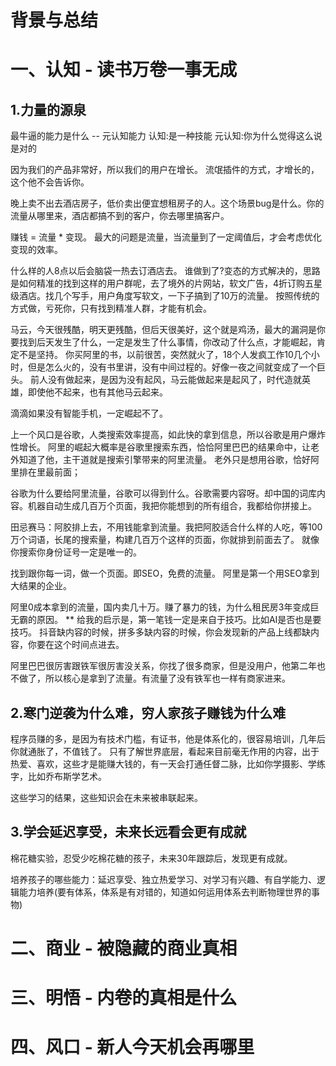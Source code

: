 # 背景与总结


# 一、认知 - 读书万卷一事无成
## 1.力量的源泉
最牛逼的能力是什么 -- 元认知能力
认知:是一种技能
元认知:你为什么觉得这么说是对的


因为我们的产品非常好，所以我们的用户在增长。
流氓插件的方式，才增长的，这个他不会告诉你。

晚上卖不出去酒店房子，低价卖出便宜想租房子的人。这个场景bug是什么。你的流量从哪里来，酒店都搞不到的客户，你去哪里搞客户。
 
赚钱 = 流量 * 变现。
最大的问题是流量，当流量到了一定阈值后，才会考虑优化变现的效率。
 
什么样的人8点以后会脑袋一热去订酒店去。
谁做到了?变态的方式解决的，思路是如何精准的找到这样的用户群呢，去了境外的片网站，软文广告，4折订购五星级酒店。找几个写手，用户角度写软文，一下子搞到了10万的流量。
按照传统的方式做，亏死你，只有找到精准人群，才能有机会。


马云，今天很残酷，明天更残酷，但后天很美好，这个就是鸡汤，最大的漏洞是你要找到后天发生了什么，一定是发生了什么事情，你改动了什么点，才能崛起，肯定不是坚持。
你买阿里的书，以前很苦，突然就火了，18个人发疯工作10几个小时，但是怎么火的，没有书里讲，没有中间过程的。好像一夜之间就变成了一个巨头。
前人没有做起来，是因为没有起风，马云能做起来是起风了，时代造就英雄，即使他不起来，也有其他马云起来。


滴滴如果没有智能手机，一定崛起不了。

上一个风口是谷歌，人类搜索效率提高，如此快的拿到信息，所以谷歌是用户爆炸性增长。
阿里的崛起大概率是谷歌里搜索东西，恰恰阿里巴巴的结果命中，让老外知道了他，主干道就是搜索引擎带来的阿里流量。
老外只是想用谷歌，恰好阿里排在里最前面；

谷歌为什么要给阿里流量，谷歌可以得到什么。谷歌需要内容呀。却中国的词库内容。机器自动生成几百万个页面，我把你能想到的所有组合，我都给你拼接上。

田忌赛马：阿胶排上去，不用钱能拿到流量。我把阿胶适合什么样的人吃，等100万个词语，长尾的搜索量，构建几百万个这样的页面，你就排到前面去了。
就像你搜索你身份证号一定是唯一的。

找到跟你每一词，做一个页面。即SEO，免费的流量。
阿里是第一个用SEO拿到大结果的企业。

阿里0成本拿到的流量，国内卖几十万。赚了暴力的钱，为什么租民房3年变成巨无霸的原因。
** 给我的启示是，第一笔钱一定是来自于技巧。比如AI是否也是要技巧。  抖音缺内容的时候，拼多多缺内容的时候，你会发现新的产品上线都缺内容，你要在这个时间点进去。

阿里巴巴很厉害跟铁军很厉害没关系，你找了很多商家，但是没用户，他第二年也不做了，所以核心是拿到了流量。有流量了没有铁军也一样有商家进来。


## 2.寒门逆袭为什么难，穷人家孩子赚钱为什么难
程序员赚的多，是因为有技术门槛，有证书，他是体系化的，很容易培训，几年后你就通胀了，不值钱了。
只有了解世界底层，看起来目前毫无作用的内容，出于热爱、喜欢，这些才是能赚大钱的，有一天会打通任督二脉，比如你学摄影、学练字，比如乔布斯学艺术。

这些学习的结果，这些知识会在未来被串联起来。

## 3.学会延迟享受，未来长远看会更有成就
棉花糖实验，忍受少吃棉花糖的孩子，未来30年跟踪后，发现更有成就。

培养孩子的哪些能力：延迟享受、独立热爱学习、对学习有兴趣、有自学能力、逻辑能力培养(要有体系，体系是有对错的，知道如何运用体系去判断物理世界的事物)


# 二、商业 - 被隐藏的商业真相

# 三、明悟 - 内卷的真相是什么

# 四、风口 - 新人今天机会再哪里
